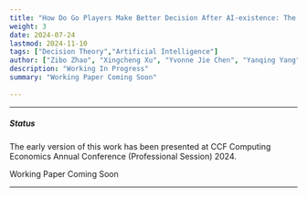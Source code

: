 ```yaml
---
title: "How Do Go Players Make Better Decision After AI-existence: The Role of Learning"
weight: 3
date: 2024-07-24
lastmod: 2024-11-10
tags: ["Decision Theory","Artificial Intelligence"]
author: ["Zibo Zhao", "Xingcheng Xu", "Yvonne Jie Chen", "Yanqing Yang"]
description: "Working In Progress" 
summary: "Working Paper Coming Soon"
    
---
```


---

##### Status

The early version of this work has been presented at CCF Computing Economics Annual Conference (Professional Session) 2024.

Working Paper Coming Soon

---
